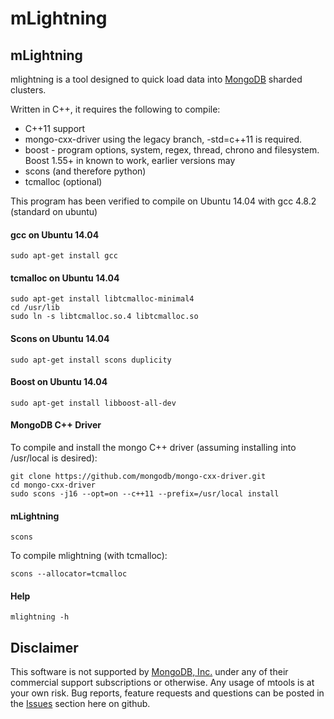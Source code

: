 # mLightning

mLightning
----------

mlightning is a tool designed to quick load data into [MongoDB](http://www.mongodb.org) sharded clusters.

Written in C++, it requires the following to compile:
* C++11 support
* mongo-cxx-driver using the legacy branch, -std=c++11 is required.
* boost - program options, system, regex, thread, chrono and filesystem.  Boost 1.55+ in known to work, earlier versions may
* scons (and therefore python)
* tcmalloc (optional)

This program has been verified to compile on Ubuntu 14.04 with gcc 4.8.2 (standard on ubuntu)

#### gcc on Ubuntu 14.04
	sudo apt-get install gcc

#### tcmalloc on Ubuntu 14.04
	sudo apt-get install libtcmalloc-minimal4
	cd /usr/lib
	sudo ln -s libtcmalloc.so.4 libtcmalloc.so

#### Scons on Ubuntu 14.04
	sudo apt-get install scons duplicity

#### Boost on Ubuntu 14.04
	sudo apt-get install libboost-all-dev

#### MongoDB C++ Driver
To compile and install the mongo C++ driver (assuming installing into /usr/local is desired):

	git clone https://github.com/mongodb/mongo-cxx-driver.git
	cd mongo-cxx-driver
	sudo scons -j16 --opt=on --c++11 --prefix=/usr/local install

#### mLightning
	scons
	
To compile mlightning (with tcmalloc):

	scons --allocator=tcmalloc

#### Help
	mlightning -h


Disclaimer
----------

This software is not supported by [MongoDB, Inc.](http://www.mongodb.com) under any of their commercial support subscriptions or otherwise. Any usage of mtools is at your own risk. 
Bug reports, feature requests and questions can be posted in the [Issues](https://github.com/lissom/mlightning/issues?state=open) section here on github. 


